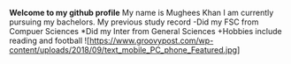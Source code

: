 **Welcome to my github profile**
My name is Mughees Khan I am currently pursuing my bachelors.
My previous study record
-Did my FSC from Compuer Sciences
*Did my Inter from General Sciences
+Hobbies include reading and football
![https://www.groovypost.com/wp-content/uploads/2018/09/text_mobile_PC_phone_Featured.jpg]
